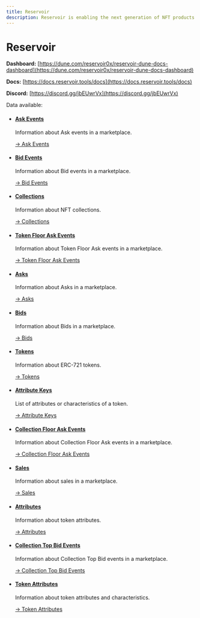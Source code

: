 ```yaml
---
title: Reservoir
description: Reservoir is enabling the next generation of NFT products and liquidity sources through open-source, on-chain NFT order aggregation.
---
```


# Reservoir

**Dashboard:** [https://dune.com/reservoir0x/reservoir-dune-docs-dashboard](https://dune.com/reservoir0x/reservoir-dune-docs-dashboard)

**Docs:** [https://docs.reservoir.tools/docs](https://docs.reservoir.tools/docs)

**Discord:** [https://discord.gg/jbEUwrVx](https://discord.gg/jbEUwrVx)


Data available:

<div class="cards grid" markdown>

-   #### [Ask Events](ask-events.md)

    Information about Ask events in a marketplace.
  
    [→ Ask Events](ask-events.md)

-   #### [Bid Events](bid-events.md)

    Information about Bid events in a marketplace.
  
    [→ Bid Events](bid-events.md)

-   #### [Collections](collections.md)

    Information about NFT collections.
  
    [→ Collections](collections.md)

-   #### [Token Floor Ask Events](token-floor-ask-events.md)

    Information about Token Floor Ask events in a marketplace.
  
    [→ Token Floor Ask Events](token-floor-ask-events.md)

-   #### [Asks](asks.md)

    Information about Asks in a marketplace.
  
    [→ Asks](asks.md)

-   #### [Bids](bids.md)

    Information about Bids in a marketplace.
  
    [→ Bids](bids.md)

-   #### [Tokens](tokens.md)

    Information about ERC-721 tokens.
  
    [→ Tokens](tokens.md)

-   #### [Attribute Keys](attribute-keys.md)

    List of attributes or characteristics of a token.
  
    [→ Attribute Keys](attribute-keys.md)

-   #### [Collection Floor Ask Events](collection-floor-ask-events.md)

    Information about Collection Floor Ask events in a marketplace.
  
    [→ Collection Floor Ask Events](collection-floor-ask-events.md)

-   #### [Sales](sales.md)

    Information about sales in a marketplace.
  
    [→ Sales](sales.md)

-   #### [Attributes](attributes.md)

    Information about token attributes.
  
    [→ Attributes](attributes.md)

-   #### [Collection Top Bid Events](collection-top-bid-events.md)

    Information about Collection Top Bid events in a marketplace.
  
    [→ Collection Top Bid Events](collection-top-bid-events.md)

-   #### [Token Attributes](token-attributes.md)

    Information about token attributes and characteristics.
  
    [→ Token Attributes](token-attributes.md)

</div>

